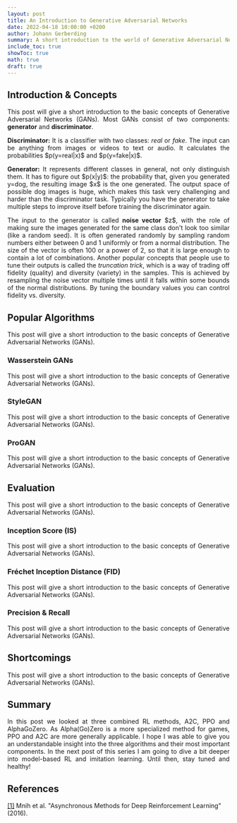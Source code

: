 ```yaml
---
layout: post
title: An Introduction to Generative Adversarial Networks
date: 2022-04-18 10:00:00 +0200
author: Johann Gerberding
summary: A short introduction to the world of Generative Adversarial Networks including basic concepts, popular model architectures and evaluation metrics.
include_toc: true
showToc: true
math: true
draft: true
---
```



## Introduction & Concepts

<p align="justify">
This post will give a short introduction to the basic concepts of Generative Adversarial Networks (GANs). Most GANs consist of two components: <b>generator</b> and <b>discriminator</b>.
</p>

<p align="justify">
<b>Discriminator:</b> It is a classifier with two classes: <i>real</i> or <i>fake</i>. The input can be anything from images or videos to text or audio. It calculates the probabilities $p(y=real|x)$ and $p(y=fake|x)$.
</p>

<p align="justify">
<b>Generator:</b> It represents different classes in general, not only distinguish them. It has to figure out $p(x|y)$: the probability that, given you generated y=dog, the resulting image $x$ is the one generated. The output space of possible dog images is huge, which makes this task very challenging and harder than the discriminator task. Typically you have the generator to take multiple steps to improve itself before training the discriminator again.
</p>

<p align="justify">
The input to the generator is called <b>noise vector</b> $z$, with the role of making sure the images generated for the same class don't look too similar (like a random seed). It is often generated randomly by sampling random numbers either between 0 and 1 uniformly or from a normal distribution. The size of the vector is often 100 or a power of 2, so that it is large enough to contain a lot of combinations. Another popular concepts that people use to tune their outputs is called the <i>truncation trick</i>, which is a way of trading off fidelity (quality) and diversity (variety) in the samples. This is achieved by resampling the noise vector multiple times until it falls within some bounds of the normal distributions. By tuning the boundary values you can control fidelity vs. diversity.
</p>

## Popular Algorithms

<p align="justify">
This post will give a short introduction to the basic concepts of Generative Adversarial Networks (GANs).
</p>

### Wasserstein GANs

<p align="justify">
This post will give a short introduction to the basic concepts of Generative Adversarial Networks (GANs).
</p>

### StyleGAN 

<p align="justify">
This post will give a short introduction to the basic concepts of Generative Adversarial Networks (GANs).
</p>

### ProGAN

<p align="justify">
This post will give a short introduction to the basic concepts of Generative Adversarial Networks (GANs).
</p>


## Evaluation

<p align="justify">
This post will give a short introduction to the basic concepts of Generative Adversarial Networks (GANs).
</p>

### Inception Score (IS)

<p align="justify">
This post will give a short introduction to the basic concepts of Generative Adversarial Networks (GANs).
</p>

### Fréchet Inception Distance (FID)

<p align="justify">
This post will give a short introduction to the basic concepts of Generative Adversarial Networks (GANs).
</p>

### Precision & Recall

<p align="justify">
This post will give a short introduction to the basic concepts of Generative Adversarial Networks (GANs).
</p>

## Shortcomings

<p align="justify">
This post will give a short introduction to the basic concepts of Generative Adversarial Networks (GANs).
</p>

## Summary

<p align="justify">
In this post we looked at three combined RL methods, A2C, PPO and AlphaGoZero. As Alpha(Go)Zero is a more specialized method for games, PPO and A2C are more generally applicable. I hope I was able to give you an understandable insight into the three algorithms and their most important components. In the next post of this series I am going to dive a bit deeper into model-based RL and imitation learning. Until then, stay tuned and healthy!
</p>

## References

[[1]](https://arxiv.org/abs/1602.01783) Mnih et al. "Asynchronous Methods for Deep Reinforcement Learning" (2016).
